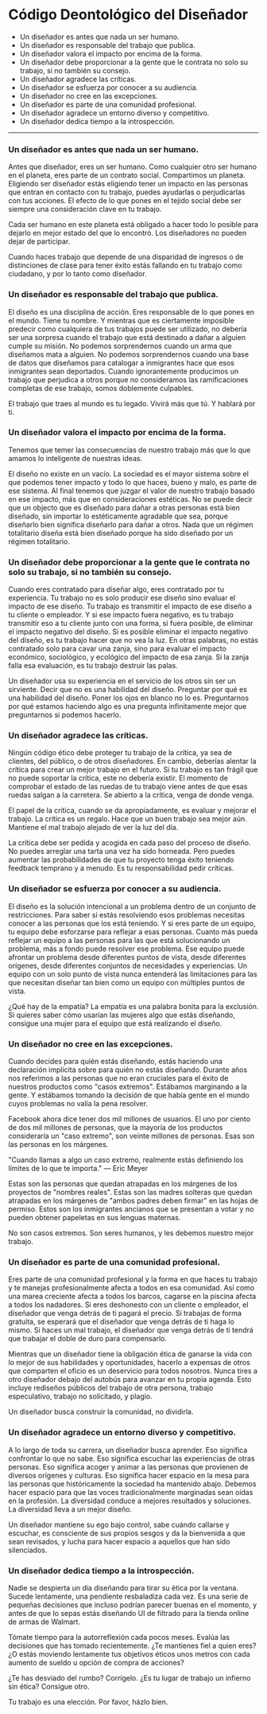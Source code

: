 # Código Deontológico del Diseñador


* Un diseñador es antes que nada un ser humano.
* Un diseñador es responsable del trabajo que publica.
* Un diseñador valora el impacto por encima de la forma.
* Un diseñador debe proporcionar a la gente que le contrata no solo su trabajo, si no también su consejo.
* Un diseñador agradece las críticas.
* Un diseñador se esfuerza por conocer a su audiencia.
* Un diseñador no cree en las excepciones.
* Un diseñador es parte de una comunidad profesional.
* Un diseñador agradece un entorno diverso y competitivo.
* Un diseñador dedica tiempo a la introspección.

***

### Un diseñador es antes que nada un ser humano.

Antes que diseñador, eres un ser humano. Como cualquier otro ser humano en el planeta, eres parte de un contrato social. Compartimos un planeta. Eligiendo ser diseñador estás eligiendo tener un impacto en las personas que entran en contacto con tu trabajo, puedes ayudarlas o perjudicarlas con tus acciones. El efecto de lo que pones en el tejido social debe ser siempre una consideración clave en tu trabajo.

Cada ser humano en este planeta está obligado a hacer todo lo posible para dejarlo en mejor estado del que lo encontró. Los diseñadores no pueden dejar de participar.

Cuando haces trabajo que depende de una disparidad de ingresos o de distinciones de clase para tener éxito estás fallando en tu trabajo como ciudadano, y por lo tanto como diseñador.

### Un diseñador es responsable del trabajo que publica.

El diseño es una disciplina de acción. Eres responsable de lo que pones en el mundo. Tiene tu nombre. Y mientras que es ciertamente imposible predecir como cualquiera de tus trabajos puede ser utilizado, no debería ser una sorpresa cuando el trabajo que está destinado a dañar a alguien cumple su misión. No podemos sorprendernos cuando un arma que diseñamos mata a alguien. No podemos sorprendernos cuando una base de datos que diseñamos para catalogar a inmigrantes hace que esos inmigrantes sean deportados. Cuando ignorantemente producimos un trabajo que perjudica a otros porque no consideramos las ramificaciones completas de ese trabajo, somos doblemente culpables.

El trabajo que traes al mundo es tu legado. Vivirá más que tú. Y hablará por ti.

### Un diseñador valora el impacto por encima de la forma.

Tenemos que temer las consecuencias de nuestro trabajo más que lo que amamos lo inteligente de nuestras ideas.

El diseño no existe en un vacío. La sociedad es el mayor sistema sobre el que podemos tener impacto y todo lo que haces, bueno y malo, es parte de ese sistema. Al final tenemos que juzgar el valor de nuestro trabajo basado en ese impacto, más que en consideraciones estéticas. No se puede decir que un objecto que es diseñado para dañar a otras personas está bien diseñado, sin importar lo estéticamente agradable que sea, porque diseñarlo bien significa diseñarlo para dañar a otros. Nada que un régimen totalitario diseña está bien diseñado porque ha sido diseñado por un régimen totalitario.

### Un diseñador debe proporcionar a la gente que le contrata no solo su trabajo, si no también su consejo.

Cuando eres contratado para diseñar algo, eres contratado por tu experiencia. Tu trabajo no es solo producir ese diseño sino evaluar el impacto de ese diseño. Tu trabajo es transmitir el impacto de ese diseño a tu cliente o empleador. Y si ese impacto fuera negativo, es tu trabajo transmitir eso a tu cliente junto con una forma, si fuera posible, de eliminar el impacto negativo del diseño. Si es posible eliminar el impacto negativo del diseño, es tu trabajo hacer que no vea la luz. En otras palabras, no estás contratado solo para cavar una zanja, sino para evaluar el impacto económico, sociológico, y ecológico del impacto de esa zanja. Si la zanja falla esa evaluación, es tu trabajo destruir las palas.

Un diseñador usa su experiencia en el servicio de los otros sin ser un sirviente. Decir que no es una habilidad del diseño. Preguntar por qué es una habilidad del diseño. Poner los ojos en blanco no lo es. Preguntarnos por qué estamos haciendo algo es una pregunta infinitamente mejor que preguntarnos si podemos hacerlo.

### Un diseñador agradece las críticas.

Ningún código ético debe proteger tu trabajo de la crítica, ya sea de clientes, del público, o de otros diseñadores. En cambio, deberías alentar la crítica para crear un mejor trabajo en el futuro. Si tu trabajo es tan frágil que no puede soportar la crítica, este no debería existir. El momento de comprobar el estado de las ruedas de tu trabajo viene antes de que esas ruedas salgan a la carretera. Se abierto a la crítica, venga de donde venga.

El papel de la crítica, cuando se da apropiadamente, es evaluar y mejorar el trabajo. La crítica es un regalo. Hace que un buen trabajo sea mejor aún. Mantiene el mal trabajo alejado de ver la luz del día.

La crítica debe ser pedida y acogida en cada paso del proceso de diseño. No puedes arreglar una tarta una vez ha sido horneada. Pero puedes aumentar las probabilidades de que tu proyecto tenga éxito teniendo feedback temprano y a menudo. Es tu responsabilidad pedir críticas.

### Un diseñador se esfuerza por conocer a su audiencia.

El diseño es la solución intencional a un problema dentro de un conjunto de restricciones. Para saber si estás resolviendo esos problemas necesitas conocer a las personas que los está teniendo. Y si eres parte de un equipo, tu equipo debe esforzarse para reflejar a esas personas. Cuanto más pueda reflejar un equipo a las personas para las que está solucionando un problema, más a fondo puede resolver ese problema. Ese equipo puede afrontar un problema desde diferentes puntos de vista, desde diferentes orígenes, desde diferentes conjuntos de necesidades y experiencias. Un equipo con un solo punto de vista nunca entenderá las limitaciones para las que necesitan diseñar tan bien como un equipo con múltiples puntos de vista.

¿Qué hay de la empatía? La empatía es una palabra bonita para la exclusión. Si quieres saber cómo usarían las mujeres algo que estás diseñando, consigue una mujer para el equipo que está realizando el diseño.

### Un diseñador no cree en las excepciones.

Cuando decides para quién estás diseñando, estás haciendo una declaración implícita sobre para quién no estás diseñando. Durante años nos referimos a las personas que no eran cruciales para el éxito de nuestros productos como "casos extremos". Estábamos marginando a la gente. Y estábamos tomando la decisión de que había gente en el mundo cuyos problemas no valía la pena resolver.

Facebook ahora dice tener dos mil millones de usuarios. El uno por ciento de dos mil millones de personas, que la mayoría de los productos consideraría un "caso extremo", son veinte millones de personas. Esas son las personas en los márgenes.

"Cuando llamas a algo un caso extremo, realmente estás definiendo los límites de lo que te importa." — Eric Meyer

Estas son las personas que quedan atrapadas en los márgenes de los proyectos de "nombres reales". Estas son las madres solteras que quedan atrapadas en los márgenes de "ambos padres deben firmar" en las hojas de permiso. Estos son los inmigrantes ancianos que se presentan a votar y no pueden obtener papeletas en sus lenguas maternas.

No son casos extremos. Son seres humanos, y les debemos nuestro mejor trabajo.

### Un diseñador es parte de una comunidad profesional.

Eres parte de una comunidad profesional y la forma en que haces tu trabajo y te manejas profesionalmente afecta a todos en esa comunidad. Así como una marea creciente afecta a todos los barcos, cagarse en la piscina afecta a todos los nadadores. Si eres deshonesto con un cliente o empleador, el diseñador que venga detrás de ti pagará el precio. Si trabajas de forma gratuita, se esperará que el diseñador que venga detrás de ti haga lo mismo. Si haces un mal trabajo, el diseñador que venga detrás de ti tendrá que trabajar el doble de duro para compensarlo.

Mientras que un diseñador tiene la obligación ética de ganarse la vida con lo mejor de sus habilidades y oportunidades, hacerlo a expensas de otros que comparten el oficio es un deservicio para todos nosotros. Nunca tires a otro diseñador debajo del autobús para avanzar en tu propia agenda. Esto incluye rediseños públicos del trabajo de otra persona, trabajo especulativo, trabajo no solicitado, y plagio.

Un diseñador busca construir la comunidad, no dividirla.

### Un diseñador agradece un entorno diverso y competitivo.

A lo largo de toda su carrera, un diseñador busca aprender. Eso significa confrontar lo que no sabe. Eso significa escuchar las experiencias de otras personas. Eso significa acoger y animar a las personas que provienen de diversos orígenes y culturas. Eso significa hacer espacio en la mesa para las personas que históricamente la sociedad ha mantenido abajo. Debemos hacer espacio para que las voces tradicionalmente marginadas sean oídas en la profesión. La diversidad conduce a mejores resultados y soluciones. La diversidad lleva a un mejor diseño.

Un diseñador mantiene su ego bajo control, sabe cuándo callarse y escuchar, es consciente de sus propios sesgos y da la bienvenida a que sean revisados, y lucha para hacer espacio a aquellos que han sido silenciados.

### Un diseñador dedica tiempo a la introspección.

Nadie se despierta un día diseñando para tirar su ética por la ventana. Sucede lentamente, una pendiente resbaladiza cada vez. Es una serie de pequeñas decisiones que incluso podrían parecer buenas en el momento, y antes de que lo sepas estás diseñando UI de filtrado para la tienda online de armas de Walmart.

Tómate tiempo para la autorreflexión cada pocos meses. Evalúa las decisiones que has tomado recientemente. ¿Te mantienes fiel a quien eres? ¿O estás moviendo lentamente tus objetivos éticos unos metros con cada aumento de sueldo u opción de compra de acciones?

¿Te has desviado del rumbo? Corrígelo. ¿Es tu lugar de trabajo un infierno sin ética? Consigue otro.

Tu trabajo es una elección. Por favor, házlo bien.
